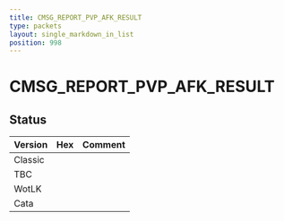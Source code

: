 ```yaml
---
title: CMSG_REPORT_PVP_AFK_RESULT
type: packets
layout: single_markdown_in_list
position: 998
---
```


# CMSG_REPORT_PVP_AFK_RESULT

## Status

Version | Hex | Comment
---------- | ---------- | ---------- 
Classic |  |  
TBC |  |  
WotLK |  |  
Cata |  |  

